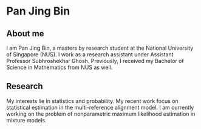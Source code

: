 # Pan Jing Bin

## About me
I am Pan Jing Bin, a masters by research student at the National University of Singapore (NUS). I work as a research assistant under Assistant Professor Subhroshekhar Ghosh. Previously, I received my Bachelor of Science in Mathematics from NUS as well.

## Research

My interests lie in statistics and probability. My recent work focus on statistical estimation in the multi-reference alignment model. I am currently working on the problem of nonparametric maximum likelihood estimation in mixture models.

